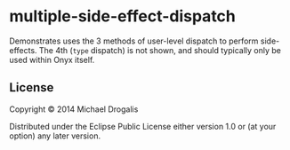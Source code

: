 # multiple-side-effect-dispatch

Demonstrates uses the 3 methods of user-level dispatch to perform side-effects.
The 4th (`type` dispatch) is not shown, and should typically only be used within Onyx itself.

## License

Copyright © 2014 Michael Drogalis

Distributed under the Eclipse Public License either version 1.0 or (at
your option) any later version.
